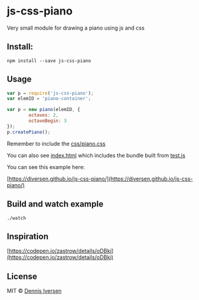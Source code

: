 # js-css-piano

Very small module for drawing a piano using js and css

## Install: 

    npm install --save js-css-piano

## Usage

~~~js
var p = require('js-css-piano');
var elemID = 'piano-container';

var p = new piano(elemID, {
        octaves: 2,
        octaveBegin: 3
});
p.createPiano();
~~~

Remember to include the [css/piano.css](css/piano.css)

You can also see [index.html](index.html) which includes the bundle built from [test.js](test.js)

You can see this example here: 

[https://diversen.github.io/js-css-piano/](https://diversen.github.io/js-css-piano/)

## Build and watch example

    ./watch

## Inspiration

[https://codepen.io/zastrow/details/oDBki](https://codepen.io/zastrow/details/oDBki)

## License

MIT © [Dennis Iversen](https://github.com/diversen)